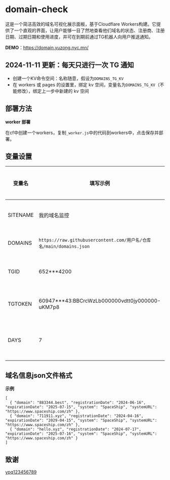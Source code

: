 # domain-check
这是一个简洁高效的域名可视化展示面板，基于Cloudflare Workers构建。它提供了一个直观的界面，让用户能够一目了然地查看他们域名的状态、注册商、注册日期、过期日期和使用进度，并可在到期前通过TG机器人向用户推送通知。

**DEMO**：<https://domain.yuzong.nyc.mn/>  

## 2024-11-11 更新：每天只进行一次 TG 通知
- 创建一个KV命令空间：名称随意，假设为`DOMAINS_TG_KV`
- 在 workers 或 pages 的设置里，绑定 kv 空间，变量名为`DOMAINS_TG_KV`（不能修改），绑定上一步中新建的 kv 空间

## 部署方法

**worker 部署**

在cf中创建一个workers，复制`_worker.js`中的代码到workers中，点击保存并部署。

## 变量设置
| 变量名 | 填写示例 | 说明 | 是否必填 | 
| ------ | ------- | ------ | ------ |
| SITENAME | 我的域名监控 | 自定义站点名称，默认为`域名监控` | 否 |
| DOMAINS | `https://raw.githubusercontent.com/用户名/仓库名/main/domains.json` | 替换为你自己的json文件 | 是 |
| TGID | 652***4200 | TG机器人ID，不需要通知可不填 | 否 |
| TGTOKEN | 60947***43:BBCrcWzLb000000vdtt0jy000000-uKM7p8 | TG机器人TOKEN，不需要通知可不填 | 否 |
| DAYS | 7 | 提前几天发送TG提醒，必须是整数，默认为`7` | 否 |

## 域名信息json文件格式
**示例**
```
[
  { "domain": "883344.best", "registrationDate": "2024-06-16", "expirationDate": "2025-07-15", "system": "SpaceShip", "systemURL": "https://www.spaceship.com/zh" },
  { "domain": "711911.xyz", "registrationDate": "2024-04-16", "expirationDate": "2029-04-15", "system": "SpaceShip", "systemURL": "https://www.spaceship.com/zh" },
  { "domain": "hello.xyz", "registrationDate": "2024-07-17", "expirationDate": "2025-07-16", "system": "SpaceShip", "systemURL": "https://www.spaceship.com/zh" }
]
```

## 致谢
[ypq123456789](https://github.com/ypq123456789/domainkeeper)
